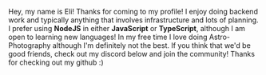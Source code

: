 Hey, my name is Eli! Thanks for coming to my profile! I enjoy doing backend work and typically anything that involves infrastructure and lots of planning. I prefer using **NodeJS** in either **JavaScript** or **TypeScript**, although I am open to learning new languages! In my free time I love doing Astro-Photography although I'm definitely not the best. If you think that we'd be good friends, check out my discord below and join the community! Thanks for checking out my github :)
